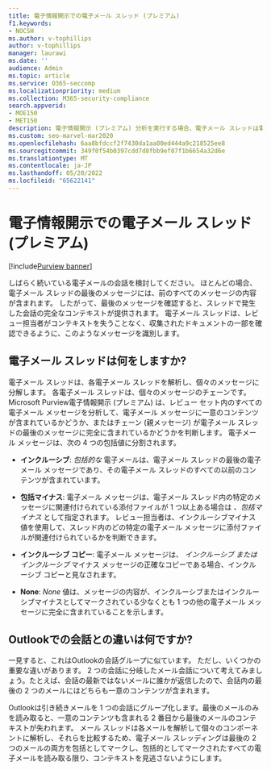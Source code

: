 ```yaml
---
title: 電子情報開示での電子メール スレッド (プレミアム)
f1.keywords:
- NOCSH
ms.author: v-tophillips
author: v-tophillips
manager: laurawi
ms.date: ''
audience: Admin
ms.topic: article
ms.service: O365-seccomp
ms.localizationpriority: medium
ms.collection: M365-security-compliance
search.appverid:
- MOE150
- MET150
description: 電子情報開示 (プレミアム) 分析を実行する場合、電子メール スレッドは電子メール会話を解析し、各メッセージを異なるカテゴリに分割します。
ms.custom: seo-marvel-mar2020
ms.openlocfilehash: 6aa8bfdccf2f7430da1aa00ed444a9c218525ee8
ms.sourcegitcommit: 349f0f54b0397cdd7d8fbb9ef07f1b6654a32d6e
ms.translationtype: MT
ms.contentlocale: ja-JP
ms.lasthandoff: 05/20/2022
ms.locfileid: "65622141"
---
```

# <a name="email-threading-in-ediscovery-premium"></a>電子情報開示での電子メール スレッド (プレミアム)

[!include[Purview banner](../includes/purview-rebrand-banner.md)]

しばらく続いている電子メールの会話を検討してください。 ほとんどの場合、電子メール スレッドの最後のメッセージには、前のすべてのメッセージの内容が含まれます。 したがって、最後のメッセージを確認すると、スレッドで発生した会話の完全なコンテキストが提供されます。 電子メール スレッドは、レビュー担当者がコンテキストを失うことなく、収集されたドキュメントの一部を確認できるように、このようなメッセージを識別します。

## <a name="what-does-email-threading-do"></a>電子メール スレッドは何をしますか?

電子メール スレッドは、各電子メール スレッドを解析し、個々のメッセージに分解します。 各電子メール スレッドは、個々のメッセージのチェーンです。 Microsoft Purview電子情報開示 (プレミアム) は、レビュー セット内のすべての電子メール メッセージを分析して、電子メール メッセージに一意のコンテンツが含まれているかどうか、またはチェーン (親メッセージ) が電子メール スレッドの最後のメッセージに完全に含まれているかどうかを判断します。 電子メール メッセージは、次の 4 つの包括値に分割されます。

- **インクルーシブ**: *包括的な* 電子メールは、電子メール スレッドの最後の電子メール メッセージであり、その電子メール スレッドのすべての以前のコンテンツが含まれています。

- **包括マイナス**: 電子メール メッセージは、電子メール スレッド内の特定のメッセージに関連付けられている添付ファイルが 1 つ以上ある場合は *、包括マイナス* として指定されます。 レビュー担当者は、インクルーシブマイナス値を使用して、スレッド内のどの特定の電子メール メッセージに添付ファイルが関連付けられているかを判断できます。 

- **インクルーシブ コピー**: 電子メール メッセージは、 *インクルーシブ またはインクルーシブ* マイナス メッセージの正確なコピーである場合、インクルーシブ コピーと見なされます。 

- **None**: *None* 値は、メッセージの内容が、インクルーシブまたはインクルーシブマイナスとしてマークされている少なくとも 1 つの他の電子メール メッセージに完全に含まれていることを示します。

## <a name="how-is-it-different-from-conversations-in-outlook"></a>Outlookでの会話との違いは何ですか?

一見すると、これはOutlookの会話グループに似ています。 ただし、いくつかの重要な違いがあります。 2 つの会話に分岐したメール会話について考えてみましょう。たとえば、会話の最新ではないメールに誰かが返信したので、会話内の最後の 2 つのメールにはどちらも一意のコンテンツが含まれます。

Outlookは引き続きメールを 1 つの会話にグループ化します。最後のメールのみを読み取ると、一意のコンテンツも含まれる 2 番目から最後のメールのコンテキストが失われます。 メール スレッドは各メールを解析して個々のコンポーネントに解析し、それらを比較するため、電子メール スレッディングは最後の 2 つのメールの両方を包括としてマークし、包括的としてマークされたすべての電子メールを読み取る限り、コンテキストを見逃さないようにします。
